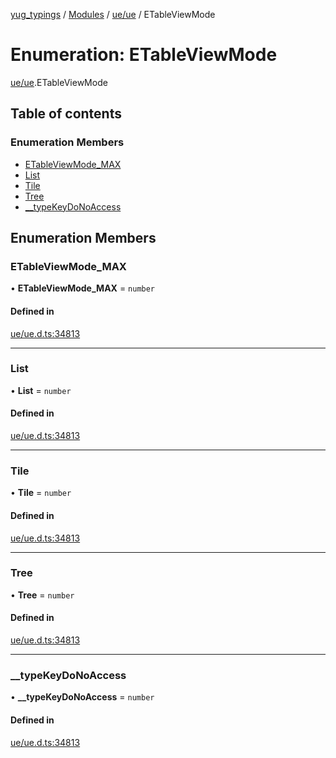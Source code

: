 [yug_typings](../README.md) / [Modules](../modules.md) / [ue/ue](../modules/ue_ue.md) / ETableViewMode

# Enumeration: ETableViewMode

[ue/ue](../modules/ue_ue.md).ETableViewMode

## Table of contents

### Enumeration Members

- [ETableViewMode\_MAX](ue_ue.ETableViewMode.md#etableviewmode_max)
- [List](ue_ue.ETableViewMode.md#list)
- [Tile](ue_ue.ETableViewMode.md#tile)
- [Tree](ue_ue.ETableViewMode.md#tree)
- [\_\_typeKeyDoNoAccess](ue_ue.ETableViewMode.md#__typekeydonoaccess)

## Enumeration Members

### ETableViewMode\_MAX

• **ETableViewMode\_MAX** = `number`

#### Defined in

[ue/ue.d.ts:34813](https://github.com/YugMetaverse/yug_typings/blob/25cad34/ue/ue.d.ts#L34813)

___

### List

• **List** = `number`

#### Defined in

[ue/ue.d.ts:34813](https://github.com/YugMetaverse/yug_typings/blob/25cad34/ue/ue.d.ts#L34813)

___

### Tile

• **Tile** = `number`

#### Defined in

[ue/ue.d.ts:34813](https://github.com/YugMetaverse/yug_typings/blob/25cad34/ue/ue.d.ts#L34813)

___

### Tree

• **Tree** = `number`

#### Defined in

[ue/ue.d.ts:34813](https://github.com/YugMetaverse/yug_typings/blob/25cad34/ue/ue.d.ts#L34813)

___

### \_\_typeKeyDoNoAccess

• **\_\_typeKeyDoNoAccess** = `number`

#### Defined in

[ue/ue.d.ts:34813](https://github.com/YugMetaverse/yug_typings/blob/25cad34/ue/ue.d.ts#L34813)
